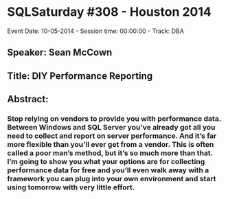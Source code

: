 # SQLSaturday #308 - Houston 2014
Event Date: 10-05-2014 - Session time: 00:00:00 - Track: DBA
## Speaker: Sean McCown
## Title: DIY Performance Reporting
## Abstract:
### Stop relying on vendors to provide you with performance data.  Between Windows and SQL Server you’ve already got all you need to collect and report on server performance.  And it’s far more flexible than you’ll ever get from a vendor.  This is often called a poor man’s method, but it’s so much more than that.  I’m going to show you what your options are for collecting performance data for free and you’ll even walk away with a framework you can plug into your own environment and start using tomorrow with very little effort.
